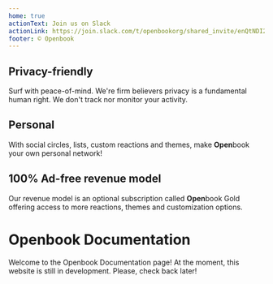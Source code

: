 ```yaml
---
home: true
actionText: Join us on Slack
actionLink: https://join.slack.com/t/openbookorg/shared_invite/enQtNDI2NjI3MDM0MzA2LTYwM2E1Y2NhYWRmNTMzZjFhYWZlYmM2YTQ0MWEwYjYyMzcxMGI0MTFhNTIwYjU2ZDI1YjllYzlhOWZjZDc4ZWY
footer: © Openbook
---
```


<div class="boxes">
  <div class="box">
    <h2>Privacy-friendly</h2>
    <p>Surf with peace-of-mind. We're firm believers privacy is a fundamental human right. We don't track nor monitor your activity.</p>
  </div>
  <div class="box">
    <h2>Personal</h2>
    <p>With social circles, lists, custom reactions and themes, make <strong>Open</strong>book your own personal network!</p>
  </div>
  <div class="box">
    <h2>100% Ad-free revenue model</h2>
    <p>Our revenue model is an optional subscription called <strong>Open</strong>book Gold offering access to more reactions, themes and customization options.</p>
  </div>
</div>

# Openbook Documentation

Welcome to the Openbook Documentation page! At the moment, this website is still in development. Please, check back later!
